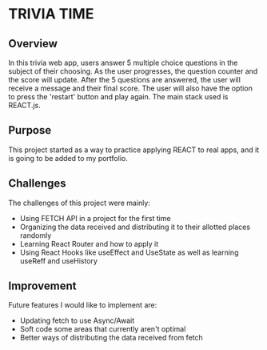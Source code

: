 # TRIVIA TIME

## Overview

In this trivia web app, users answer 5 multiple choice questions in the subject of their choosing. As the user progresses, the question counter and the score will update. After the 5 questions are answered, the user will receive a message and their final score. The user will also have the option to press the 'restart' button and play again. The main stack used is REACT.js.

## Purpose

This project started as a way to practice applying REACT to real apps, and it is going to be added to my portfolio.

## Challenges

The challenges of this project were mainly:
*  Using FETCH API in a project for the first time
*  Organizing the data received and distributing it to their allotted places randomly 
*  Learning React Router and how to apply it
*  Using React Hooks like useEffect and UseState as well as learning useReff and useHistory

## Improvement

Future features I would like to implement are:
*  Updating fetch to use Async/Await
*  Soft code some areas that currently aren't optimal
*  Better ways of distributing the data received from fetch
